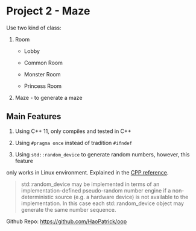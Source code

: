 Project 2 - Maze
====

Use two kind of class: 

1. Room    

    * Lobby

    * Common Room

    * Monster Room

    * Princess Room

2. Maze - to generate a maze


Main Features
-----

1. Using C++ 11, only compiles and tested in C++

2. Using ` #pragma once ` instead of tradition ` #ifndef ` 

3. Using `std::random_device` to generate random numbers, however, this feature

only works in Linux environment. Explained in the [CPP reference](http://en.cppreference.com/w/cpp/numeric/random/random_device/random_device).

> std::random_device may be implemented in terms of an implementation-defined pseudo-random number engine if a non-deterministic source (e.g. a hardware device) is not available to the implementation. In this case each std::random_device object may generate the same number sequence.



Github Repo: https://github.com/HaoPatrick/oop
